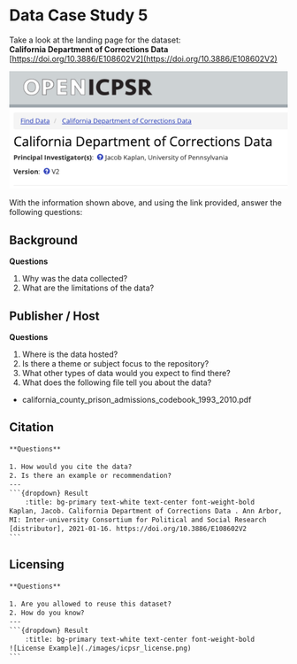 # Data Case Study 5

Take a look at the landing page for the dataset:<br>
**California Department of Corrections Data** <br>
[https://doi.org/10.3886/E108602V2](https://doi.org/10.3886/E108602V2)

![california corrections data](./images/ca_corrections.png)

With the information shown above, and using the link provided, answer the following questions:

## Background

**Questions**

1. Why was the data collected?
2. What are the limitations of the data?

## Publisher / Host

**Questions**

1. Where is the data hosted?
2. Is there a theme or subject focus to the repository?
3. What other types of data would you expect to find there?
4. What does the following file tell you about the data?
- california_county_prison_admissions_codebook_1993_2010.pdf

## Citation

````{panels}
**Questions**

1. How would you cite the data?
2. Is there an example or recommendation?
---
```{dropdown} Result
    :title: bg-primary text-white text-center font-weight-bold
Kaplan, Jacob. California Department of Corrections Data . Ann Arbor, MI: Inter-university Consortium for Political and Social Research [distributor], 2021-01-16. https://doi.org/10.3886/E108602V2
```
````

## Licensing

````{panels}
**Questions**

1. Are you allowed to reuse this dataset?
2. How do you know?
---
```{dropdown} Result
    :title: bg-primary text-white text-center font-weight-bold
![License Example](./images/icpsr_license.png)
```
````
